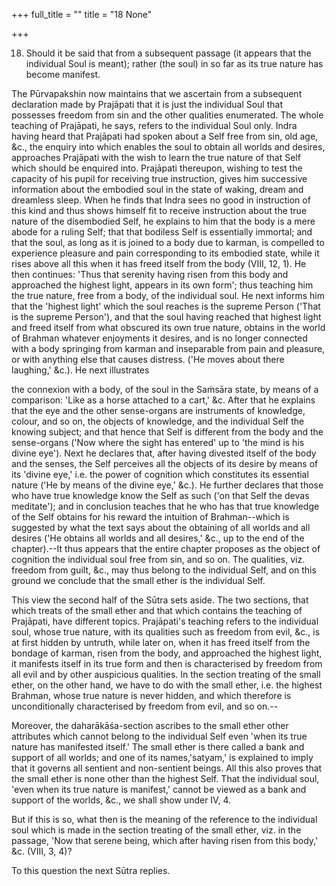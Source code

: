 +++
full_title = ""
title = "18 None"

+++




18. Should it be said that from a subsequent passage (it appears that the individual Soul is meant); rather (the soul) in so far as its true nature has become manifest.

The Pūrvapakshin now maintains that we ascertain from a subsequent declaration made by Prajāpati that it is just the individual Soul that possesses freedom from sin and the other qualities enumerated. The whole teaching of Prajāpati, he says, refers to the individual Soul only. Indra having heard that Prajāpati had spoken about a Self free from sin, old age, &c., the enquiry into which enables the soul to obtain all worlds and desires, approaches Prajāpati with the wish to learn the true nature of that Self which should be enquired into. Prajāpati thereupon, wishing to test the capacity of his pupil for receiving true instruction, gives him successive information about the embodied soul in the state of waking, dream and dreamless sleep. When he finds that Indra sees no good in instruction of this kind and thus shows himself fit to receive instruction about the true nature of the disembodied Self, he explains to him that the body is a mere abode for a ruling Self; that that bodiless Self is essentially immortal; and that the soul, as long as it is joined to a body due to karman, is compelled to experience pleasure and pain corresponding to its embodied state, while it rises above all this when it has freed itself from the body (VIII, 12, 1). He then continues: 'Thus that serenity having risen from this body and approached the highest light, appears in its own form'; thus teaching him the true nature, free from a body, of the individual soul. He next informs him that the 'highest light' which the soul reaches is the supreme Person ('That is the supreme Person'), and that the soul having reached that highest light and freed itself from what obscured its own true nature, obtains in the world of Brahman whatever enjoyments it desires, and is no longer connected with a body springing from karman and inseparable from pain and pleasure, or with anything else that causes distress. ('He moves about there laughing,' &c.). He next illustrates

the connexion with a body, of the soul in the Saṁsāra state, by means of a comparison: 'Like as a horse attached to a cart,' &c. After that he explains that the eye and the other sense-organs are instruments of knowledge, colour, and so on, the objects of knowledge, and the individual Self the knowing subject; and that hence that Self is different from the body and the sense-organs ('Now where the sight has entered' up to 'the mind is his divine eye'). Next he declares that, after having divested itself of the body and the senses, the Self perceives all the objects of its desire by means of its 'divine eye,' i.e. the power of cognition which constitutes its essential nature ('He by means of the divine eye,' &c.). He further declares that those who have true knowledge know the Self as such ('on that Self the devas meditate'); and in conclusion teaches that he who has that true knowledge of the Self obtains for his reward the intuition of Brahman--which is suggested by what the text says about the obtaining of all worlds and all desires ('He obtains all worlds and all desires,' &c., up to the end of the chapter).--It thus appears that the entire chapter proposes as the object of cognition the individual soul free from sin, and so on. The qualities, viz. freedom from guilt, &c., may thus belong to the individual Self, and on this ground we conclude that the small ether is the individual Self.

This view the second half of the Sūtra sets aside. The two sections, that which treats of the small ether and that which contains the teaching of Prajāpati, have different topics. Prajāpati's teaching refers to the individual soul, whose true nature, with its qualities such as freedom from evil, &c., is at first hidden by untruth, while later on, when it has freed itself from the bondage of karman, risen from the body, and approached the highest light, it manifests itself in its true form and then is characterised by freedom from all evil and by other auspicious qualities. In the section treating of the small ether, on the other hand, we have to do with the small ether, i.e. the highest Brahman, whose true nature is never hidden, and which therefore is unconditionally characterised by freedom from evil, and so on.--

 Moreover, the daharākāśa-section ascribes to the small ether other attributes which cannot belong to the individual Self even 'when its true nature has manifested itself.' The small ether is there called a bank and support of all worlds; and one of its names,'satyam,' is explained to imply that it governs all sentient and non-sentient beings. All this also proves that the small ether is none other than the highest Self. That the individual soul, 'even when its true nature is manifest,' cannot be viewed as a bank and support of the worlds, &c., we shall show under IV, 4.

But if this is so, what then is the meaning of the reference to the individual soul which is made in the section treating of the small ether, viz. in the passage, 'Now that serene being, which after having risen from this body,' &c. (VIII, 3, 4)?

To this question the next Sūtra replies.

